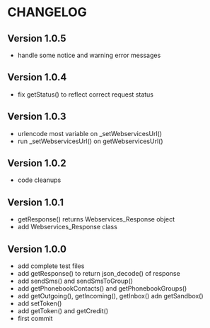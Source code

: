 CHANGELOG
=========

Version 1.0.5
-------------

* handle some notice and warning error messages


Version 1.0.4
-------------

* fix getStatus() to reflect correct request status


Version 1.0.3
-------------

* urlencode most variable on _setWebservicesUrl()
* run _setWebservicesUrl() on getWebservicesUrl()


Version 1.0.2
-------------

* code cleanups


Version 1.0.1
-------------

* getResponse() returns Webservices_Response object
* add Webservices_Response class


Version 1.0.0
-------------

* add complete test files
* add getResponse() to return json_decode() of response
* add sendSms() and sendSmsToGroup()
* add getPhonebookContacts() and getPhonebookGroups()
* add getOutgoing(), getIncoming(), getInbox() adn getSandbox()
* add setToken()
* add getToken() and getCredit()
* first commit
